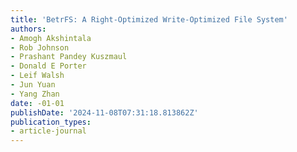 ```yaml
---
title: 'BetrFS: A Right-Optimized Write-Optimized File System'
authors:
- Amogh Akshintala
- Rob Johnson
- Prashant Pandey Kuszmaul
- Donald E Porter
- Leif Walsh
- Jun Yuan
- Yang Zhan
date: -01-01
publishDate: '2024-11-08T07:31:18.813862Z'
publication_types:
- article-journal
---
```

